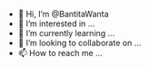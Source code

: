 - 👋 Hi, I’m @BantitaWanta
- 👀 I’m interested in ...
- 🌱 I’m currently learning ...
- 💞️ I’m looking to collaborate on ...
- 📫 How to reach me ...

<!---
BantitaWanta/BantitaWanta is a ✨ special ✨ repository because its `README.md` (this file) appears on your GitHub profile.
You can click the Preview link to take a look at your changes.
--->
